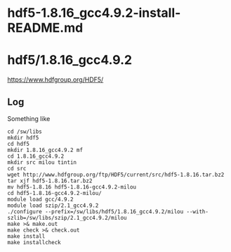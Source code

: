 # hdf5-1.8.16_gcc4.9.2-install-README.md

hdf5/1.8.16_gcc4.9.2
====================

<https://www.hdfgroup.org/HDF5/>


Log
---

Something like

    cd /sw/libs
    mkdir hdf5
    cd hdf5
    mkdir 1.8.16_gcc4.9.2 mf
    cd 1.8.16_gcc4.9.2
    mkdir src milou tintin
    cd src
    wget http://www.hdfgroup.org/ftp/HDF5/current/src/hdf5-1.8.16.tar.bz2
    tar xjf hdf5-1.8.16.tar.bz2 
    mv hdf5-1.8.16 hdf5-1.8.16-gcc4.9.2-milou
    cd hdf5-1.8.16-gcc4.9.2-milou/
    module load gcc/4.9.2
    module load szip/2.1_gcc4.9.2
    ./configure --prefix=/sw/libs/hdf5/1.8.16_gcc4.9.2/milou --with-szlib=/sw/libs/szip/2.1_gcc4.9.2/milou
    make >& make.out
    make check >& check.out
    make install
    make installcheck
